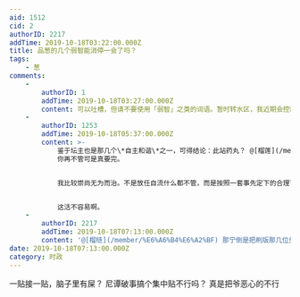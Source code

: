 ```yaml
---
aid: 1512
cid: 2
authorID: 2217
addTime: 2019-10-18T03:22:00.000Z
title: 品葱的几个弱智能消停一会了吗？
tags:
    - 葱
comments:
    -
        authorID: 1
        addTime: 2019-10-18T03:27:00.000Z
        content: 可以吐槽，但请不要使用「弱智」之类的词语。暂时转水区，我近期会控制一下品葱相关讨论。
    -
        authorID: 1253
        addTime: 2019-10-18T05:37:00.000Z
        content: >-
            鉴于坛主也是那几个\*自主和谐\*之一，可得结论：此站药丸？ @[榴莲](/member/%E6%A6%B4%E8%8E%B2)
            你再不管可是真要完。


            我比较崇尚无为而治。不是放任自流什么都不管，而是按照一套事先定下的合理可靠的规定，按部就班的执行就好。规矩定的好、执行到位，自然繁荣发展；规矩烂、不落实，众人自会遗弃。人是惰性的，规矩一旦定好就不好再随意作大的变动；人的适应能力也是超乎想象的，要坚定不移的不断地改进这些规矩。


            这活不容易啊。
    -
        authorID: 2217
        addTime: 2019-10-18T07:13:00.000Z
        content: '@[榴梿](/member/%E6%A6%B4%E6%A2%BF) 那宁倒是把刷版那几位处理下呗？ 不管是合并类似话题还是转水'
date: 2019-10-18T07:13:00.000Z
category: 时政
---
```


一贴接一贴，脑子里有屎？ 尼谭破事搞个集中贴不行吗？ 真是把爷恶心的不行
